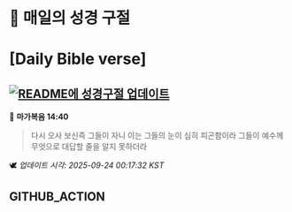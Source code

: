 # 🙏 매일의 성경 구절
# [Daily Bible verse]
## [![README에 성경구절 업데이트](https://github.com/DONGSUKA/first_test/actions/workflows/update-readme-bible.yml/badge.svg)](https://github.com/DONGSUKA/first_test/actions/workflows/update-readme-bible.yml)
<!-- START_BIBLE_VERSE -->
📖 **마가복음 14:40**
> 다시 오사 보신즉 그들이 자니 이는 그들의 눈이 심히 피곤함이라 그들이 예수께 무엇으로 대답할 줄을 알지 못하더라

🕊️ _업데이트 시각: 2025-09-24 00:17:32 KST_
  <!-- END_BIBLE_VERSE -->
## GITHUB_ACTION
